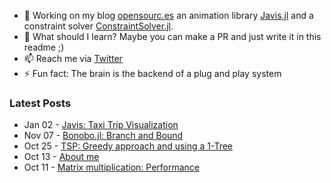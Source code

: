 - 🔭 Working on my blog [opensourc.es](https://opensourc.es) an animation library [Javis.jl](https://github.com/Wikunia/Javis.jl) and a constraint solver [ConstraintSolver.jl](https://github.com/Wikunia/ConstraintSolver.jl).
- 🌱 What should I learn? Maybe you can make a PR and just write it in this readme ;)
- 📫 Reach me via [Twitter](https://twitter.com/Wikunia_de)
- ⚡ Fun fact: The brain is the backend of a plug and play system 

### Latest Posts
<!-- feed start -->
- Jan 02 - [
      Javis: Taxi Trip Visualization  
  ]( https://opensourc.es/blog/2022-01-02-javis-taxi-trip-visualization/index.html )
- Nov 07 - [
      Bonobo.jl: Branch and Bound  
  ]( https://opensourc.es/blog/2021-11-07-tsp-branch-and-bound/index.html )
- Oct 25 - [
      TSP: Greedy approach and using a 1-Tree  
  ]( https://opensourc.es/blog/2021-10-25-tsp-1tree-and-greedy/index.html )
- Oct 13 - [
      About me  
  ]( https://opensourc.es/about/index.html )
- Oct 11 - [
      Matrix multiplication: Performance  
  ]( https://opensourc.es/blog/2021-10-11-matrix-multiplication-performance/index.html )
<!-- feed end -->
